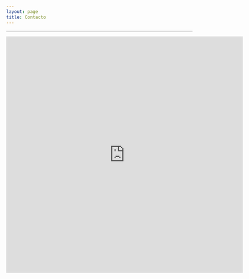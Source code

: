 ```yaml
---
layout: page
title: Contacto
---
```


---

<iframe src="https://docs.google.com/forms/d/e/1FAIpQLSeKpqoDW0ixmFBdE_D9glGqdUUHuhZg0kHSwCQmD-l0O5rgoQ/viewform?embedded=true" width="640" height="640" frameborder="0" marginheight="0" marginwidth="0">Cargando…</iframe>
